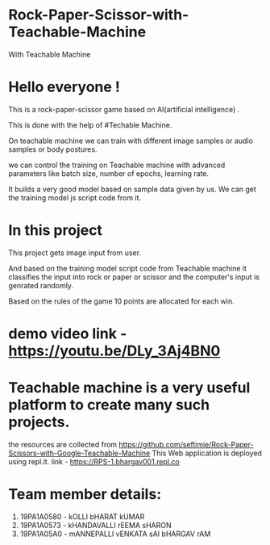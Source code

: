 # Rock-Paper-Scissor-with-Teachable-Machine
With Teachable Machine


# Hello everyone !

This is a rock-paper-scissor game based on AI(artificial intelligence) .

This is done with the help of #Techable Machine.

On teachable machine we can train with different image samples or audio samples or body postures.

we can control the training on Teachable machine with advanced parameters like batch size, number of epochs, learning rate.

It builds a very good model based on sample data given by us. We can get the training model js script code from it.

# In this project

This project gets image input from user.

And based on the training model script code from Teachable machine it classifies the input into rock or paper or scissor and the computer's input
is genrated randomly.

Based on the rules of the game 10 points are allocated for each win. 


# demo video link - https://youtu.be/DLy_3Aj4BN0

# Teachable machine is a very useful platform to create many such projects. 

the resources are collected from https://github.com/seftimie/Rock-Paper-Scissors-with-Google-Teachable-Machine
This Web application is deployed using repl.it. link - https://RPS-1.bhargav001.repl.co

# Team member details:

1. 19PA1A0580 - kOLLI bHARAT kUMAR
2. 19PA1A0573 - kHANDAVALLI rEEMA sHARON
3. 19PA1A05A0 - mANNEPALLI vENKATA sAI bHARGAV rAM

